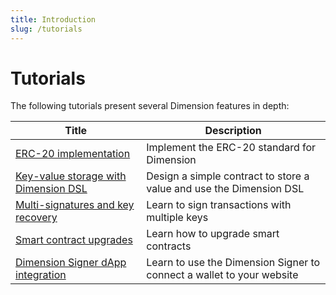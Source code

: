 ```yaml
---
title: Introduction
slug: /tutorials
---
```


# Tutorials

The following tutorials present several Dimension features in depth:

| Title                                                       | Description                                                      |
| ----------------------------------------------------------- | ---------------------------------------------------------------- |
| [ERC-20 implementation](erc20/index.md)                     | Implement the ERC-20 standard for Dimension                  |
| [Key-value storage with Dimension DSL](kv-storage-tutorial.md) | Design a simple contract to store a value and use the Dimension DSL      |
| [Multi-signatures and key recovery](multi-sig/index.md)     | Learn to sign transactions with multiple keys                    |
| [Smart contract upgrades](upgrade-tutorial.md)              | Learn how to upgrade smart contracts
| [Dimension Signer dApp integration](./dapp-dev-guide/tutorials/dimension-signer)        |  Learn to use the Dimension Signer to connect a wallet to your website  |
